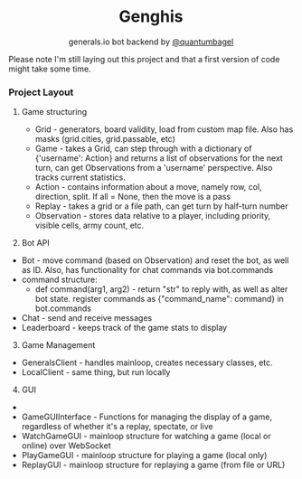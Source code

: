 <div align="center">

# **Genghis**

generals.io bot backend by [@quantumbagel](https://github.com/quantumbagel)
</div>

Please note I'm still laying out this project and that a first version of code might take some time.

### Project Layout
1. Game structuring
   - Grid - generators, board validity, load from custom map file. Also has masks (grid.cities, grid.passable, etc)
   - Game - takes a Grid, can step through with a dictionary of {'username': Action} and returns a list of observations for the next turn, can get Observations from a 'username' perspective. Also tracks current statistics.
   - Action - contains information about a move, namely row, col, direction, split. If all = None, then the move is a pass
   - Replay - takes a grid or a file path, can get turn by half-turn number
   - Observation - stores data relative to a player, including priority, visible cells, army count, etc.

2. Bot API
  - Bot - move command (based on Observation) and reset the bot, as well as ID. Also, has functionality for chat commands via bot.commands
  - command structure:
    - def command(arg1, arg2) - return "str" to reply with, as well as alter bot state. register commands as {"command_name": command} in bot.commands
  - Chat - send and receive messages
  - Leaderboard - keeps track of the game stats to display

3. Game Management
  - GeneralsClient - handles mainloop, creates necessary classes, etc.
  - LocalClient - same thing, but run locally


4. GUI
  - 
  - GameGUIInterface - Functions for managing the display of a game, regardless of whether it's a replay, spectate, or live
  - WatchGameGUI - mainloop structure for watching a game (local or online) over WebSocket
  - PlayGameGUI  - mainloop structure for playing a game (local only)
  - ReplayGUI - mainloop structure for replaying a game (from file or URL)



   
